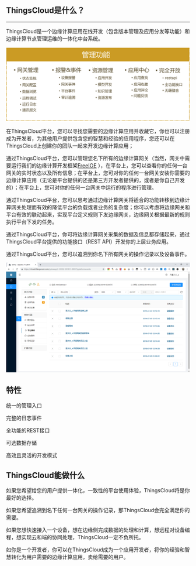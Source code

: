 ## ThingsCloud是什么？

------



ThingsCloud是一个边缘计算应用在线开发（包含版本管理及应用分发等功能）和边缘计算节点管理运维的一体化中台系统。

![ThingsCloud](ThingsCloud.png)

在ThingsCloud平台，您可以寻找您需要的边缘计算应用并收藏它，你也可以注册成为开发者，为其他用户提供包含您的智慧和经验的应用程序，您还可以在ThingsCloud上创建你的团队一起来开发边缘计算应用；

通过ThingsCloud平台，您可以管理您名下所有的边缘计算网关（当然，网关中需要运行我们的边缘计算开发框架[FreeIOE](https://github.com/freeioe/freeioe) ），在平台上，您可以查看你的任何一台网关的实时状态以及所有信息；在平台上，您可对你的任何一台网关安装你需要的边缘计算应用（无论是平台提供的还是第三方开发者提供的，或者是你自己开发的）；在平台上，您可对你的任何一台网关中运行的程序进行管理。

通过ThingsCloud平台，您可以思考通过边缘计算网关将适合的功能转移到边缘计算网关处理而有效的降低平台的负载或者业务的复杂度；你可以考虑将边缘网关和平台有效的联动起来，实现平台定义规则下发边缘网关，边缘网关根据最新的规则执行平台下发的任务。

通过ThingsCloud平台，你可将边缘计算网关采集的数据及信息都存储起来，通过ThingsCloud平台提供的功能接口（REST API）开发你的上层业务应用。

通过ThingsCloud平台，您可以追溯到你名下所有网关的操作记录以及设备事件。

![ThingsCloud_plat_event](ThingsCloud_plat_event.png)

## 特性

统一的管理入口

完整的日志事件

全功能的REST接口

可选数据存储

高效且灵活的开发模式



## ThingsCloud能做什么

如果您希望给您的用户提供一体化，一致性的平台使用体验，ThingsCloud将是你最好的选择。

如果您希望追溯到名下任何一台网关的操作记录，那ThingsCloud会完全满足你的需要。

如果您想快速接入一个设备，想在边缘侧完成数据的处理和计算，想远程对设备编程，想实现云和端的协同处理，ThingsCloud一定不负所托。

如你是一个开发者，你可以在ThingsCloud成为一个应用开发者，将你的经验和智慧转化为用户需要的边缘计算应用，卖给需要的用户。
